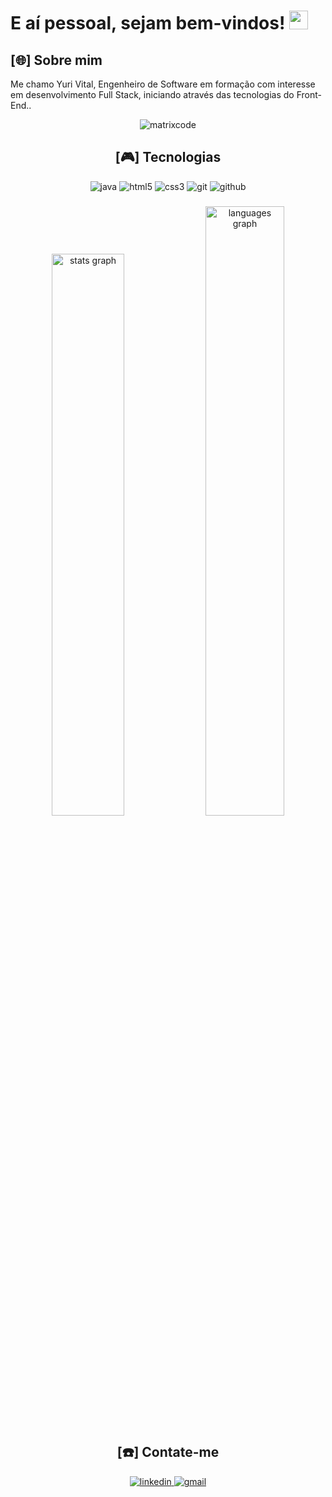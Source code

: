 <h1>
E aí pessoal, sejam bem-vindos! <img src="https://raw.githubusercontent.com/iampavangandhi/iampavangandhi/master/gifs/Hi.gif" width="30px"> 
</h1>

<h2>[🌐] Sobre mim</h2>
<p>Me chamo Yuri Vital, Engenheiro de Software em formação com interesse em desenvolvimento Full Stack, iniciando através das tecnologias do Front-End..</p>

<div align="center" height="150%" width="auto">
<img alt="matrixcode" src="https://imgur.com/G9lFPCK.gif">
<div>

###

<h2>[🎮] Tecnologias</h2>

<div align="center" style="inline_block">
  <img alt="java" src="https://img.shields.io/badge/java-000000?style=for-the-badge&logo=openjdk&logoColor=FFFFFF"/>
  <img alt="html5" src="https://img.shields.io/badge/html5-000000?style=for-the-badge&logo=html5&logoColor=FFFFFF"/>          
  <img alt="css3" src="https://img.shields.io/badge/css3-000000?style=for-the-badge&logo=css3&logoColor=FFFFFF"/>
  <img alt="git"src="https://img.shields.io/badge/git-000000?style=for-the-badge&logo=git&logoColor=FFFFFF"/>
  <img alt="github" src="https://img.shields.io/badge/github-000000?style=for-the-badge&logo=github&logoColor=FFFFFF"/>
</div>

###

<div align="center">
  <img src="https://github-readme-stats.vercel.app/api?username=yvitall&hide_title=false&hide_rank=false&show_icons=true&include_all_commits=true&count_private=true&disable_animations=false&theme=dark&locale=en&hide_border=false&order=1" width="48%" alt="stats graph"/>
  <img src="https://github-readme-stats.vercel.app/api/top-langs?username=yvitall&locale=en&hide_title=false&layout=compact&card_width=320&langs_count=5&theme=dark&hide_border=false&order=2" width="50%" alt="languages graph"/>
</div>

###

<h2>[☎️] Contate-me</h2>
<div align="center">
<a href="https://www.linkedin.com/in/yurivitall/"><img alt="linkedin" src="https://img.shields.io/badge/linkedin-000000?style=for-the-badge&logo=linkedin&logoColor=FFFFFF"> 
<a href="mailto:yvital.work@gmail.com"> <img alt="gmail" src="https://img.shields.io/badge/gmail-000000?style=for-the-badge&logo=gmail&logoColor=FFFFFF">
<div>